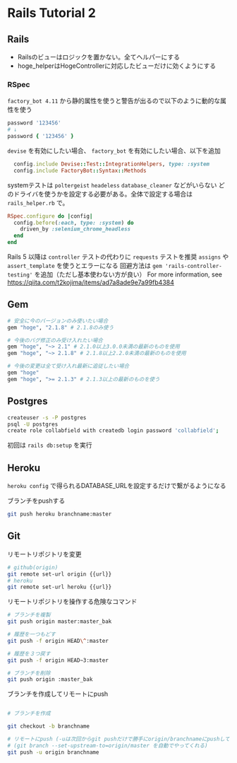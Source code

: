 # Rails Tutorial 2

## Rails

- Railsのビューはロジックを置かない。全てヘルパーにする
- hoge_helperはHogeControllerに対応したビューだけに効くようにする

### RSpec

`factory_bot 4.11` から静的属性を使うと警告が出るので以下のように動的な属性を使う

```ruby
password '123456'
# ↓
password { '123456' }
```

`devise` を有効にしたい場合、 `factory_bot` を有効にしたい場合、以下を追加

```ruby
  config.include Devise::Test::IntegrationHelpers, type: :system
  config.include FactoryBot::Syntax::Methods
```

systemテストは `poltergeist` `headeless` `database_cleaner` などがいらない
どのドライバを使うかを設定する必要がある。全体で設定する場合は `rails_helper.rb` で。

```ruby
RSpec.configure do |config|
  config.before(:each, type: :system) do
    driven_by :selenium_chrome_headless
  end
end
```

Rails 5 以降は `controller` テストの代わりに `requests` テストを推奨
`assigns` や `assert_template` を使うとエラーになる
回避方法は `gem 'rails-controller-testing'` を追加（ただし基本使わない方が良い）
For more information, see <https://qiita.com/t2kojima/items/ad7a8ade9e7a99fb4384>

## Gem

```ruby
# 安全に今のバージョンのみ使いたい場合
gem "hoge", "2.1.8" # 2.1.8のみ使う

# 今後のバグ修正のみ受け入れたい場合
gem "hoge", "~> 2.1" # 2.1.0以上3.0.0未満の最新のものを使用
gem "hoge", "~> 2.1.8" # 2.1.8以上2.2.0未満の最新のものを使用

# 今後の変更は全て受け入れ最新に追従したい場合
gem "hoge"
gem "hoge", ">= 2.1.3" # 2.1.3以上の最新のものを使う
```

## Postgres

```bash
createuser -s -P postgres
psql -U postgres
create role collabfield with createdb login password 'collabfield';
```

初回は `rails db:setup` を実行

## Heroku

`heroku config` で得られるDATABASE_URLを設定するだけで繋がるようになる

ブランチをpushする

```bash
git push heroku branchname:master
```

## Git

リモートリポジトリを変更

```bash
# github(origin)
git remote set-url origin {{url}}
# heroku
git remote set-url heroku {{url}}
```

リモートリポジトリを操作する危険なコマンド

```bash
# ブランチを複製
git push origin master:master_bak

# 履歴を一つもどす
git push -f origin HEAD\^:master

# 履歴を３つ戻す
git push -f origin HEAD~3:master

# ブランチを削除
git push origin :master_bak
```

ブランチを作成してリモートにpush

```bash

# ブランチを作成

git checkout -b branchname

# リモートにpush (-uは次回からgit pushだけで勝手にorigin/branchnameにpushしてくれる)
# (git branch --set-upstream-to=origin/master を自動でやってくれる)
git push -u origin branchname
```
